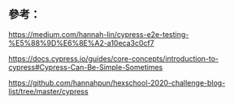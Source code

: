 ## 參考：
https://medium.com/hannah-lin/cypress-e2e-testing-%E5%88%9D%E6%8E%A2-a10eca3c0cf7

https://docs.cypress.io/guides/core-concepts/introduction-to-cypress#Cypress-Can-Be-Simple-Sometimes

https://github.com/hannahpun/hexschool-2020-challenge-blog-list/tree/master/cypress